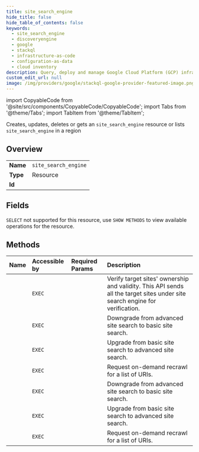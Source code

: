```yaml
---
title: site_search_engine
hide_title: false
hide_table_of_contents: false
keywords:
  - site_search_engine
  - discoveryengine
  - google
  - stackql
  - infrastructure-as-code
  - configuration-as-data
  - cloud inventory
description: Query, deploy and manage Google Cloud Platform (GCP) infrastructure and resources using SQL
custom_edit_url: null
image: /img/providers/google/stackql-google-provider-featured-image.png
---
```


import CopyableCode from '@site/src/components/CopyableCode/CopyableCode';
import Tabs from '@theme/Tabs';
import TabItem from '@theme/TabItem';

Creates, updates, deletes or gets an <code>site_search_engine</code> resource or lists <code>site_search_engine</code> in a region

## Overview
<table><tbody>
<tr><td><b>Name</b></td><td><code>site_search_engine</code></td></tr>
<tr><td><b>Type</b></td><td>Resource</td></tr>
<tr><td><b>Id</b></td><td><CopyableCode code="google.discoveryengine.site_search_engine" /></td></tr>
</tbody></table>

## Fields
`SELECT` not supported for this resource, use `SHOW METHODS` to view available operations for the resource.


## Methods
| Name | Accessible by | Required Params | Description |
|:-----|:--------------|:----------------|:------------|
| <CopyableCode code="projects_locations_collections_data_stores_site_search_engine_batch_verify_target_sites" /> | `EXEC` | <CopyableCode code="collectionsId, dataStoresId, locationsId, projectsId" /> | Verify target sites' ownership and validity. This API sends all the target sites under site search engine for verification. |
| <CopyableCode code="projects_locations_collections_data_stores_site_search_engine_disable_advanced_site_search" /> | `EXEC` | <CopyableCode code="collectionsId, dataStoresId, locationsId, projectsId" /> | Downgrade from advanced site search to basic site search. |
| <CopyableCode code="projects_locations_collections_data_stores_site_search_engine_enable_advanced_site_search" /> | `EXEC` | <CopyableCode code="collectionsId, dataStoresId, locationsId, projectsId" /> | Upgrade from basic site search to advanced site search. |
| <CopyableCode code="projects_locations_collections_data_stores_site_search_engine_recrawl_uris" /> | `EXEC` | <CopyableCode code="collectionsId, dataStoresId, locationsId, projectsId" /> | Request on-demand recrawl for a list of URIs. |
| <CopyableCode code="projects_locations_data_stores_site_search_engine_disable_advanced_site_search" /> | `EXEC` | <CopyableCode code="dataStoresId, locationsId, projectsId" /> | Downgrade from advanced site search to basic site search. |
| <CopyableCode code="projects_locations_data_stores_site_search_engine_enable_advanced_site_search" /> | `EXEC` | <CopyableCode code="dataStoresId, locationsId, projectsId" /> | Upgrade from basic site search to advanced site search. |
| <CopyableCode code="projects_locations_data_stores_site_search_engine_recrawl_uris" /> | `EXEC` | <CopyableCode code="dataStoresId, locationsId, projectsId" /> | Request on-demand recrawl for a list of URIs. |
